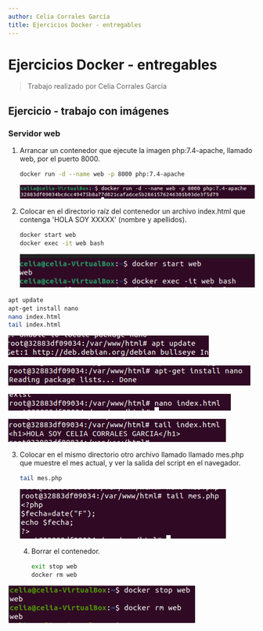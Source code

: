 ```yaml
---
author: Celia Corrales García
title: Ejercicios Docker - entregables
---
```


# Ejercicios Docker - entregables

> Trabajo realizado por Celia Corrales García



## Ejercicio - trabajo con imágenes

### Servidor web

1. Arrancar un contenedor que ejecute la imagen php:7.4-apache, llamado web, por el puerto 8000.

   ````bash
   docker run -d --name web -p 8000 php:7.4-apache
   ````
   
   ![image-20220114091054798](image-20220114091054798.png)



2. Colocar en el directorio raíz del contenedor un archivo index.html que contenga 'HOLA SOY XXXXX' (nombre y apellidos).

   ````bash
   docker start web
   docker exec -it web bash
   ````
   
   
   
   ![image-20220114092417174](image-20220114092417174.png)
   
   

````bash
apt update
apt-get install nano
nano index.html
tail index.html
````

![image-20220114092448845](image-20220114092448845.png)

![image-20220114092516408](image-20220114092516408.png)

![image-20220114092533153](image-20220114092533153.png)

![image-20220114092559831](image-20220114092559831.png)



3. Colocar en el mismo directorio otro archivo llamado llamado mes.php que muestre el mes actual, y ver la salida del script en el navegador.

   ````bash
   tail mes.php
   ````

   

   ![image-20220114094026052](image-20220114094026052.png)

   
   
   4. Borrar el contenedor.
   
      ````bash
      exit stop web
      docker rm web
      ````

![image-20220128095531600](image-20220128095531600.png)


